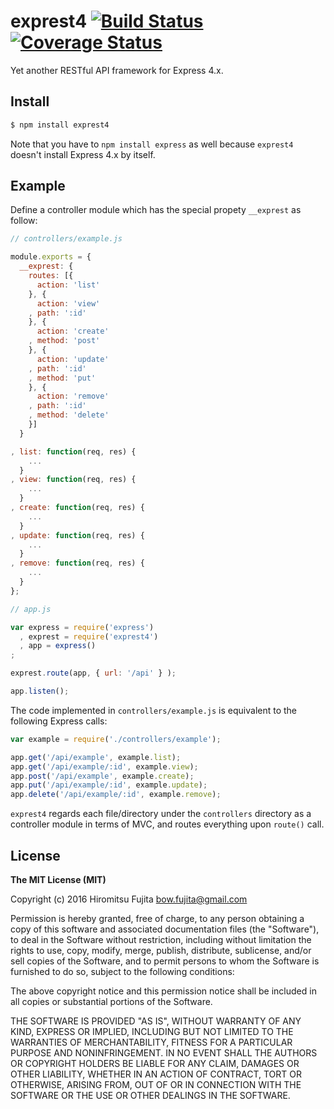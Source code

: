 # exprest4 [![Build Status](https://travis-ci.org/bow-fujita/exprest4.svg?branch=master)](https://travis-ci.org/bow-fujita/exprest4) [![Coverage Status](https://coveralls.io/repos/github/bow-fujita/exprest4/badge.svg?branch=master)](https://coveralls.io/github/bow-fujita/exprest4?branch=master)

Yet another RESTful API framework for Express 4.x.

## Install

```sh
$ npm install exprest4
```

Note that you have to `npm install express` as well because `exprest4` doesn't install Express 4.x by itself.


## Example

Define a controller module which has the special propety `__exprest` as follow:

```javascript
// controllers/example.js

module.exports = {
  __exprest: {
    routes: [{
      action: 'list'
    }, {
      action: 'view'
    , path: ':id'
    }, {
      action: 'create'
    , method: 'post'
    }, {
      action: 'update'
    , path: ':id'
    , method: 'put'
    }, {
      action: 'remove'
    , path: ':id'
    , method: 'delete'
    }]
  }

, list: function(req, res) {
    ...
  }
, view: function(req, res) {
    ...
  }
, create: function(req, res) {
    ...
  }
, update: function(req, res) {
    ...
  }
, remove: function(req, res) {
    ...
  }
};
```

```javascript
// app.js

var express = require('express')
  , exprest = require('exprest4')
  , app = express()
;

exprest.route(app, { url: '/api' } );

app.listen();
```

The code implemented in `controllers/example.js` is equivalent to the following Express calls:

```javascript
var example = require('./controllers/example');

app.get('/api/example', example.list);
app.get('/api/example/:id', example.view);
app.post('/api/example', example.create);
app.put('/api/example/:id', example.update);
app.delete('/api/example/:id', example.remove);
```

`exprest4` regards each file/directory under the `controllers` directory as a controller module in terms of MVC, and routes everything upon `route()` call.


## License

**The MIT License (MIT)**

Copyright (c) 2016 Hiromitsu Fujita <bow.fujita@gmail.com>

Permission is hereby granted, free of charge, to any person obtaining a copy of this software and associated documentation files (the "Software"), to deal in the Software without restriction, including without limitation the rights to use, copy, modify, merge, publish, distribute, sublicense, and/or sell copies of the Software, and to permit persons to whom the Software is furnished to do so, subject to the following conditions:

The above copyright notice and this permission notice shall be included in all copies or substantial portions of the Software.

THE SOFTWARE IS PROVIDED "AS IS", WITHOUT WARRANTY OF ANY KIND, EXPRESS OR IMPLIED, INCLUDING BUT NOT LIMITED TO THE WARRANTIES OF MERCHANTABILITY, FITNESS FOR A PARTICULAR PURPOSE AND NONINFRINGEMENT. IN NO EVENT SHALL THE AUTHORS OR COPYRIGHT HOLDERS BE LIABLE FOR ANY CLAIM, DAMAGES OR OTHER LIABILITY, WHETHER IN AN ACTION OF CONTRACT, TORT OR OTHERWISE, ARISING FROM, OUT OF OR IN CONNECTION WITH THE SOFTWARE OR THE USE OR OTHER DEALINGS IN THE SOFTWARE.

